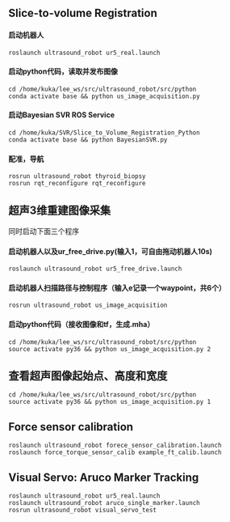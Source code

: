 ## Slice-to-volume Registration
#### 启动机器人
```
roslaunch ultrasound_robot ur5_real.launch
```

#### 启动python代码，读取并发布图像
```
cd /home/kuka/lee_ws/src/ultrasound_robot/src/python
conda activate base && python us_image_acquisition.py
```
#### 启动Bayesian SVR ROS Service
```
cd /home/kuka/SVR/Slice_to_Volume_Registration_Python
conda activate base && python BayesianSVR.py
```
#### 配准，导航
```
rosrun ultrasound_robot thyroid_biopsy
rosrun rqt_reconfigure rqt_reconfigure
```



## 超声3维重建图像采集

同时启动下面三个程序
#### 启动机器人以及ur_free_drive.py(输入1，可自由拖动机器人10s)
```
roslaunch ultrasound_robot ur5_free_drive.launch
```

#### 启动机器人扫描路径与控制程序（输入e记录一个waypoint，共6个）
```
rosrun ultrasound_robot us_image_acquisition
```

#### 启动python代码（接收图像和tf，生成.mha）
```
cd /home/kuka/lee_ws/src/ultrasound_robot/src/python
source activate py36 && python us_image_acquisition.py 2
```





## 查看超声图像起始点、高度和宽度
```
cd /home/kuka/lee_ws/src/ultrasound_robot/src/python
source activate py36 && python us_image_acquisition.py 1
```




## Force sensor calibration
```
roslaunch ultrasound_robot forece_sensor_calibration.launch
roslaunch force_torque_sensor_calib example_ft_calib.launch
```




## Visual Servo: Aruco Marker Tracking
```
roslaunch ultrasound_robot ur5_real.launch
roslaunch ultrasound_robot aruco_single_marker.launch
rosrun ultrasound_robot visual_servo_test
```